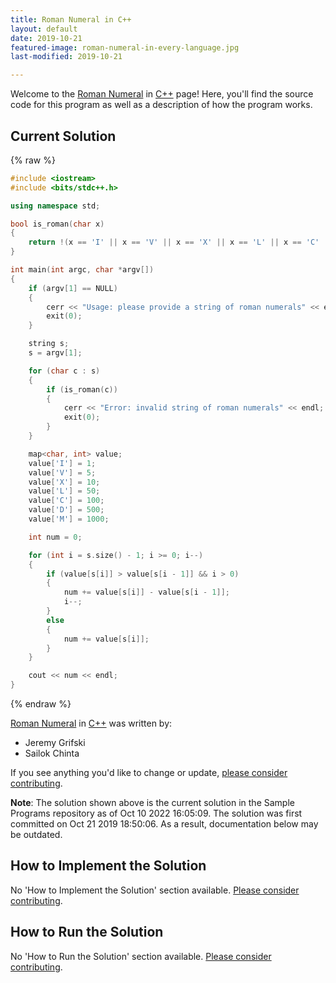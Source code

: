 ```yaml
---
title: Roman Numeral in C++
layout: default
date: 2019-10-21
featured-image: roman-numeral-in-every-language.jpg
last-modified: 2019-10-21

---
```


Welcome to the [Roman Numeral](https://rzuckerm.github.io/sample-programs-website-copy/projects/roman-numeral) in [C++](https://rzuckerm.github.io/sample-programs-website-copy/languages/c-plus-plus) page! Here, you'll find the source code for this program as well as a description of how the program works.

## Current Solution

{% raw %}

```c++
#include <iostream>
#include <bits/stdc++.h>

using namespace std;

bool is_roman(char x)
{
    return !(x == 'I' || x == 'V' || x == 'X' || x == 'L' || x == 'C' || x == 'D' || x == 'M');
}

int main(int argc, char *argv[])
{
    if (argv[1] == NULL)
    {
        cerr << "Usage: please provide a string of roman numerals" << endl;
        exit(0);
    }

    string s;
    s = argv[1];

    for (char c : s)
    {
        if (is_roman(c))
        {
            cerr << "Error: invalid string of roman numerals" << endl;
            exit(0);
        }
    }

    map<char, int> value;
    value['I'] = 1;
    value['V'] = 5;
    value['X'] = 10;
    value['L'] = 50;
    value['C'] = 100;
    value['D'] = 500;
    value['M'] = 1000;

    int num = 0;

    for (int i = s.size() - 1; i >= 0; i--)
    {
        if (value[s[i]] > value[s[i - 1]] && i > 0)
        {
            num += value[s[i]] - value[s[i - 1]];
            i--;
        }
        else
        {
            num += value[s[i]];
        }
    }

    cout << num << endl;
}
```

{% endraw %}

[Roman Numeral](https://rzuckerm.github.io/sample-programs-website-copy/projects/roman-numeral) in [C++](https://rzuckerm.github.io/sample-programs-website-copy/languages/c-plus-plus) was written by:

- Jeremy Grifski
- Sailok Chinta

If you see anything you'd like to change or update, [please consider contributing](https://github.com/TheRenegadeCoder/sample-programs).

**Note**: The solution shown above is the current solution in the Sample Programs repository as of Oct 10 2022 16:05:09. The solution was first committed on Oct 21 2019 18:50:06. As a result, documentation below may be outdated.

## How to Implement the Solution

No 'How to Implement the Solution' section available. [Please consider contributing](https://github.com/TheRenegadeCoder/sample-programs-website).

## How to Run the Solution

No 'How to Run the Solution' section available. [Please consider contributing](https://github.com/TheRenegadeCoder/sample-programs-website).